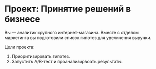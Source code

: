 # Проект: Принятие решений в бизнесе

Вы — аналитик крупного интернет-магазина. Вместе с отделом маркетинга вы подготовили список гипотез для увеличения выручки.

Цели проекта:
1. Приоритизировать гипотез.
2. Запустить A/B-тест и проанализирвоать результаты.
